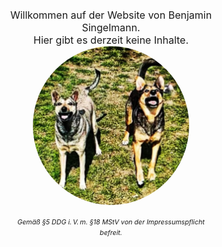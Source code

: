 # benjaminsingelmann.net

<style>
    impr{
        font-size: 8pt;
        font-style: italic;
    }

    reg{
        font-size: 12pt;
    }

    img{
        border-radius: 50%;
    }

    h1#benjaminsingelmannnet{
        visibility: hidden !important;
    }

    .center{     
        width: 65%; 
        margin-left: auto;
        margin-right: auto;
    }
</style>

<div class="center">
<center>
<reg>Willkommen auf der Website von Benjamin Singelmann.</reg><br>
<reg>Hier gibt es derzeit keine Inhalte.</reg>

<br>

<img src="assets/img/wuggos.jpg" width="250"/>

<br>

<impr>Gemäß §5 DDG i. V. m. §18 MStV von der Impressumspflicht befreit.</impr>

</center>
</div>
